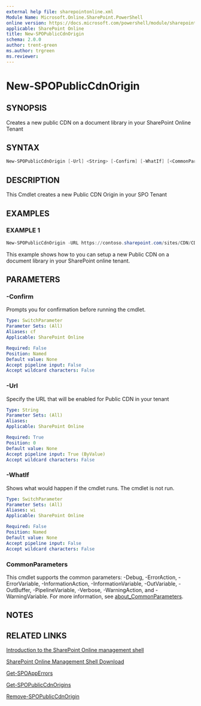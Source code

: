 ```yaml
---
external help file: sharepointonline.xml
Module Name: Microsoft.Online.SharePoint.PowerShell
online version: https://docs.microsoft.com/powershell/module/sharepoint-online/new-spopubliccdnorigin
applicable: SharePoint Online
title: New-SPOPublicCdnOrigin
schema: 2.0.0
author: trent-green
ms.author: trgreen
ms.reviewer:
---
```


# New-SPOPublicCdnOrigin

## SYNOPSIS

Creates a new public CDN on a document library in your SharePoint Online Tenant

## SYNTAX

```powershell
New-SPOPublicCdnOrigin [-Url] <String> [-Confirm] [-WhatIf] [<CommonParameters>]
```

## DESCRIPTION

This Cmdlet creates a new Public CDN Origin in your SPO Tenant

## EXAMPLES

### EXAMPLE 1

```powershell
New-SPOPublicCdnOrigin -URL https://contoso.sharepoint.com/sites/CDN/CDNFilesLibrary/
```

This example shows how to you can setup a new Public CDN on a document library in your SharePoint online tenant.

## PARAMETERS

### -Confirm

Prompts you for confirmation before running the cmdlet.

```yaml
Type: SwitchParameter
Parameter Sets: (All)
Aliases: cf
Applicable: SharePoint Online

Required: False
Position: Named
Default value: None
Accept pipeline input: False
Accept wildcard characters: False
```

### -Url

Specify the URL that will be enabled for Public CDN in your tenant

```yaml
Type: String
Parameter Sets: (All)
Aliases:
Applicable: SharePoint Online

Required: True
Position: 0
Default value: None
Accept pipeline input: True (ByValue)
Accept wildcard characters: False
```

### -WhatIf

Shows what would happen if the cmdlet runs.
The cmdlet is not run.

```yaml
Type: SwitchParameter
Parameter Sets: (All)
Aliases: wi
Applicable: SharePoint Online

Required: False
Position: Named
Default value: None
Accept pipeline input: False
Accept wildcard characters: False
```

### CommonParameters

This cmdlet supports the common parameters: -Debug, -ErrorAction, -ErrorVariable, -InformationAction, -InformationVariable, -OutVariable, -OutBuffer, -PipelineVariable, -Verbose, -WarningAction, and -WarningVariable. For more information, see [about_CommonParameters](https://go.microsoft.com/fwlink/?LinkID=113216).

## NOTES

## RELATED LINKS

[Introduction to the SharePoint Online management shell](https://support.office.com/en-us/article/introduction-to-the-sharepoint-online-management-shell-c16941c3-19b4-4710-8056-34c034493429)

[SharePoint Online Management Shell Download](https://www.microsoft.com/en-US/download/details.aspx?id=35588)

[Get-SPOAppErrors](Get-SPOAppErrors.md)

[Get-SPOPublicCdnOrigins](Get-SPOPublicCdnOrigins.md)

[Remove-SPOPublicCdnOrigin](Remove-SPOPublicCdnOrigin.md)
